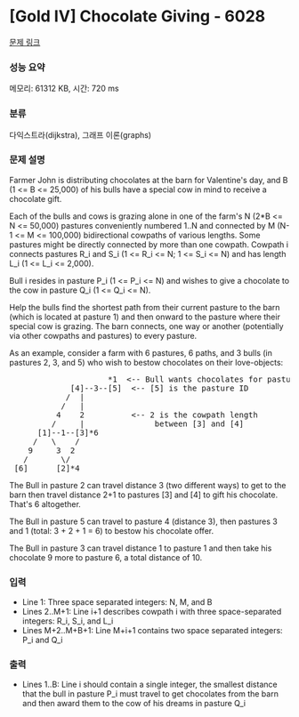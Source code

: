 # [Gold IV] Chocolate Giving - 6028 

[문제 링크](https://www.acmicpc.net/problem/6028) 

### 성능 요약

메모리: 61312 KB, 시간: 720 ms

### 분류

다익스트라(dijkstra), 그래프 이론(graphs)

### 문제 설명

<p>Farmer John is distributing chocolates at the barn for Valentine's day, and B (1 <= B <= 25,000) of his bulls have a special cow in mind to receive a chocolate gift.</p>

<p>Each of the bulls and cows is grazing alone in one of the farm's N (2*B <= N <= 50,000) pastures conveniently numbered 1..N and connected by M (N-1 <= M <= 100,000) bidirectional cowpaths of various lengths. Some pastures might be directly connected by more than one cowpath. Cowpath i connects pastures R_i and S_i (1 <= R_i <= N; 1 <= S_i <= N) and has length L_i (1 <= L_i <= 2,000).</p>

<p>Bull i resides in pasture P_i (1 <= P_i <= N) and wishes to give a chocolate to the cow in pasture Q_i (1 <= Q_i <= N).</p>

<p>Help the bulls find the shortest path from their current pasture to the barn (which is located at pasture 1) and then onward to the pasture where their special cow is grazing. The barn connects, one way or another (potentially via other cowpaths and pastures) to every pasture.</p>

<p>As an example, consider a farm with 6 pastures, 6 paths, and 3 bulls (in pastures 2, 3, and 5) who wish to bestow chocolates on their love-objects:</p>

<pre>                     *1  <-- Bull wants chocolates for pasture 1 cow
             [4]--3--[5]  <-- [5] is the pasture ID
            /  |
           /   |
          4    2          <-- 2 is the cowpath length
         /     |               between [3] and [4]
      [1]--1--[3]*6
     /   \    /
    9     3  2
   /       \/
 [6]      [2]*4</pre>

<p>The Bull in pasture 2 can travel distance 3 (two different ways) to get to the barn then travel distance 2+1 to pastures [3] and [4] to gift his chocolate. That's 6 altogether.</p>

<p>The Bull in pasture 5 can travel to pasture 4 (distance 3), then pastures 3 and 1 (total: 3 + 2 + 1 = 6) to bestow his chocolate offer.</p>

<p>The Bull in pasture 3 can travel distance 1 to pasture 1 and then take his chocolate 9 more to pasture 6, a total distance of 10.</p>

### 입력 

 <ul>
	<li>Line 1: Three space separated integers: N, M, and B</li>
	<li>Lines 2..M+1: Line i+1 describes cowpath i with three space-separated integers: R_i, S_i, and L_i</li>
	<li>Lines M+2..M+B+1: Line M+i+1 contains two space separated integers: P_i and Q_i</li>
</ul>

<p> </p>

### 출력 

 <ul>
	<li>Lines 1..B: Line i should contain a single integer, the smallest distance that the bull in pasture P_i must travel to get chocolates from the barn and then award them to the cow of his dreams in pasture Q_i</li>
</ul>

<p> </p>

